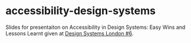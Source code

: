 # accessibility-design-systems

Slides for presentaiton on Accessibility in Design Systems: Easy Wins and Lessons Learnt given at [Design Systems London #6](https://www.meetup.com/design-systems-london-meetup/events/290158276/).
